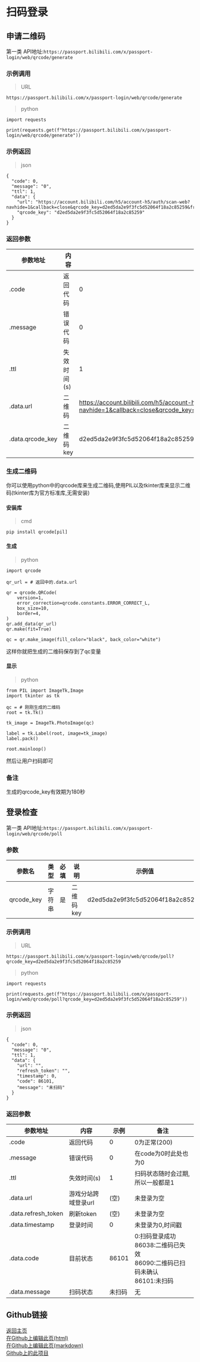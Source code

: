 # 扫码登录
## 申请二维码
第一类
API地址:`https://passport.bilibili.com/x/passport-login/web/qrcode/generate`  

### 示例调用  
>URL


```
https://passport.bilibili.com/x/passport-login/web/qrcode/generate
```  
>python


```
import requests

print(requests.get(f"https://passport.bilibili.com/x/passport-login/web/qrcode/generate"))
```

### 示例返回  
>json


```
{
  "code": 0,
  "message": "0",
  "ttl": 1,
  "data": {
    "url": "https://account.bilibili.com/h5/account-h5/auth/scan-web?navhide=1&callback=close&qrcode_key=d2ed5da2e9f3fc5d52064f18a2c85259&from=",
    "qrcode_key": "d2ed5da2e9f3fc5d52064f18a2c85259"
  }
}
```

### 返回参数
| 参数地址  |  内容 |  示例 |  备注 |  
| ------------ | ---------------- | ------------ | ------------ |   
| .code  | 返回代码  | 0  |  0为正常(200) |  
|  .message | 错误代码  | 0  | 在code为0时此处也为0  |  
|  .ttl |  失效时间(s) | 1  | 二维码随时会过期,所以一般都是1  |  
| .data.url  | 二维码  | https://account.bilibili.com/h5/account-h5/auth/scan-web?navhide=1&callback=close&qrcode_key=d2ed5da2e9f3fc5d52064f18a2c85259&from= |  URL |  
| .data.qrcode_key  | 二维码key  | d2ed5da2e9f3fc5d52064f18a2c85259 |  和url中的qrcode_key参数一模一样 |  

### 生成二维码
你可以使用python中的qrcode库来生成二维码,使用PIL以及tkinter库来显示二维码(tkinter库为官方标准库,无需安装)
#### 安装库
> cmd
```
pip install qrcode[pil]
```
#### 生成
> python
```
import qrcode

qr_url = # 返回中的.data.url

qr = qrcode.QRCode(
    version=1,
    error_correction=qrcode.constants.ERROR_CORRECT_L,
    box_size=10,
    border=4,
)
qr.add_data(qr_url)
qr.make(fit=True)

qc = qr.make_image(fill_color="black", back_color="white")
```
这样你就把生成的二维码保存到了qc变量
#### 显示
> python
```
from PIL import ImageTk,Image
import tkinter as tk

qc = # 刚刚生成的二维码
root = tk.Tk()

tk_image = ImageTk.PhotoImage(qc)

label = tk.Label(root, image=tk_image)
label.pack()

root.mainloop()
```
然后让用户扫码即可
### 备注
生成的qrcode_key有效期为180秒

## 登录检查
第一类
API地址:`https://passport.bilibili.com/x/passport-login/web/qrcode/poll`
### 参数  
| 参数名 | 类型   | 必填 | 说明               | 示例值           |
|--------|--------|------|--------------------|------------------|
| qrcode_key    | 字符串 | 是   | 二维码key     | d2ed5da2e9f3fc5d52064f18a2c85259 |

### 示例调用  
>URL


```
https://passport.bilibili.com/x/passport-login/web/qrcode/poll?qrcode_key=d2ed5da2e9f3fc5d52064f18a2c85259
```  
>python


```
import requests

print(requests.get(f"https://passport.bilibili.com/x/passport-login/web/qrcode/poll?qrcode_key=d2ed5da2e9f3fc5d52064f18a2c85259"))
```

### 示例返回  
>json


```
{
  "code": 0,
  "message": "0",
  "ttl": 1,
  "data": {
    "url": "",
    "refresh_token": "",
    "timestamp": 0,
    "code": 86101,
    "message": "未扫码"
  }
}
```

### 返回参数
| 参数地址  |  内容 |  示例 |  备注 |  
| ------------ | ---------------- | ------------ | ------------ |   
| .code  | 返回代码  | 0  |  0为正常(200) |  
|  .message | 错误代码  | 0  | 在code为0时此处也为0  |  
|  .ttl |  失效时间(s) | 1  | 扫码状态随时会过期,所以一般都是1  |  
| .data.url  | 游戏分站跨域登录url  | (空) |  未登录为空 |  
| .data.refresh_token  | 刷新token  | (空) |  未登录为空 |  
| .data.timestamp | 登录时间 | 0 | 未登录为0,时间戳 |
| .data.code | 目前状态 | 86101 | 0:扫码登录成功<br>86038:二维码已失效<br>86090:二维码已扫码未确认<br>86101:未扫码<br>
| .data.message | 扫码状态 | 未扫码 | 无 |

## Github链接
[返回主页](https://qiufengcute.github.io/unofficial-bilibili-apis-docs/)  
[在Github上编辑此页(html)](https://github.com/qiufengcute/unofficial-bilibili-apis-docs/edit/main/docs/html/login.html)  
[在Github上编辑此页(markdown)](https://github.com/qiufengcute/unofficial-bilibili-apis-docs/edit/main/docs/markdown/login.md)  
[Github上的此项目](https://github.com/qiufengcute/unofficial-bilibili-apis-docs/)
